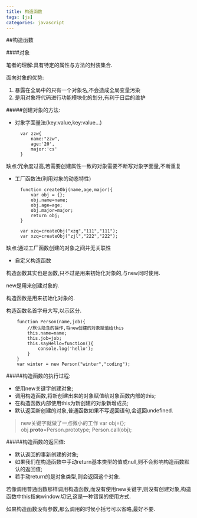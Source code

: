 ```yaml
---
title: 构造函数
tags: [js]
categories: javascript
---
```

##构造函数

####对象

笔者的理解:具有特定的属性与方法的封装集合. 

面向对象的优势: 

1. 暴露在全局中的只有一个对象名,不会造成全局变量污染
2. 是用对象将代码进行功能模块化的划分,有利于日后的维护

#####创建对象的方法:

* 对象字面量法(key:value,key:value...)

        var zzw{
            name:"zzw",
            age:'20',
            major:'cs'
        }

缺点:冗余度过高,若需要创建属性一致的对象需要不断写对象字面量,不断重复

* 工厂函数法(利用对象的动态特性)

        function createObj(name,age,major){
            var obj = {};
            obj.name=name;
            obj.age=age;
            obj.major=major;
            return obj;
        }

        var xzq=createObj("xzq","111","111");
        var xzq=createObj("zjl","222","222");

缺点:通过工厂函数创建的对象之间并无关联性

* 自定义构造函数

构造函数其实也是函数,只不过是用来初始化对象的,与new同时使用.

new是用来创建对象的.

构造函数是用来初始化对象的.

构造函数名首字母大写,以示区分.

        function Person(name,job){
            //默认隐含的操作,将new创建的对象赋值给this
            this.name=name;
            this.job=job;
            this.sayHello=function(){
                console.log('hello');
            }
        }
        var winter = new Person("winter","coding");

#####构造函数的执行过程: 

* 使用new关键字创建对象;
* 调用构造函数,将新创建出来的对象赋值给对象函数内部的this;
* 在构造函数内部使用this为新创建的对象新增成员;
* 默认返回新创建的对象,普通函数如果不写返回语句,会返回undefined.

> new关键字就做了一点微小的工作
        var obj={};
        obj.__proto__=Person.prototype;
        Person.call(obj);

#####构造函数的返回值:

* 默认返回的事新创建的对象;
* 如果我们在构造函数中手动return基本类型的值或null,则不会影响构造函数默认的返回值;
* 若手动return的是对象类型,则会返回这个对象.

若像调用普通函数那样调用构造函数,而没有使用new关键字,则没有创建对象,构造函数中this指向window.切记,这是一种错误的使用方式.

如果构造函数没有参数,那么调用的时候小括号可以省略,最好不要.